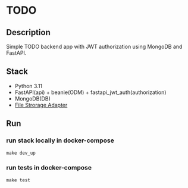 # TODO

## Description

Simple TODO backend app with JWT authorization using MongoDB and FastAPI.

## Stack

- Python 3.11
- FastAPI(api) + beanie(ODM) + fastapi_jwt_auth(authorization)
- MongoDB(DB)
- [File Strorage Adapter](<https://github.com/petrishutin/file_storage_adapter>)

## Run

### run stack locally in docker-compose

``` shellsession
make dev_up
```

### run tests in docker-compose

``` shellsession
make test
```
